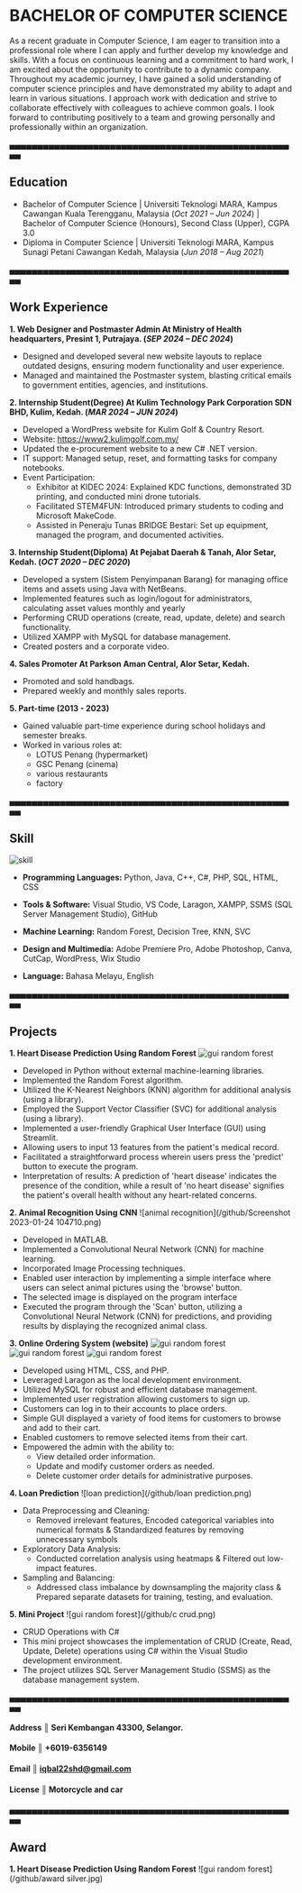 # BACHELOR OF COMPUTER SCIENCE
As a recent graduate in Computer Science, I am eager to transition into a professional role where I can apply and further develop my knowledge and skills. With a focus on continuous learning and a commitment to hard work, I am excited about the opportunity to contribute to a dynamic company. Throughout my academic journey, I have gained a solid understanding of computer science principles and have demonstrated my ability to adapt and learn in various situations. I approach work with dedication and strive to collaborate effectively with colleagues to achieve common goals.
I look forward to contributing positively to a team and growing personally and professionally within an organization.

▄▄▄▄▄▄▄▄▄▄▄▄▄▄▄▄▄▄▄▄▄▄▄▄▄▄▄▄▄▄▄▄▄▄▄▄▄▄▄▄▄▄▄▄▄▄▄▄▄▄▄▄
## Education
- Bachelor of Computer Science | Universiti Teknologi MARA, Kampus Cawangan Kuala Terengganu, Malaysia (_Oct 2021 – Jun 2024_) | Bachelor of Computer Science (Honours), Second Class (Upper), CGPA 3.0
- Diploma in Computer Science	| Universiti Teknologi MARA, Kampus Sunagi Petani Cawangan Kedah, Malaysia (_Jun 2018 – Aug 2021_) 
          
▄▄▄▄▄▄▄▄▄▄▄▄▄▄▄▄▄▄▄▄▄▄▄▄▄▄▄▄▄▄▄▄▄▄▄▄▄▄▄▄▄▄▄▄▄▄▄▄▄▄▄▄
## Work Experience
**1. Web Designer and Postmaster Admin At Ministry of Health headquarters, Presint 1, Putrajaya. (_SEP 2024 – DEC 2024_)**
- Designed and developed several new website layouts to replace outdated designs, ensuring modern functionality and user experience.
- Managed and maintained the Postmaster system, blasting critical emails to government entities, agencies, and institutions.

**2. Internship Student(Degree) At Kulim Technology Park Corporation SDN BHD, Kulim, Kedah. (_MAR 2024 – JUN 2024_)**
- Developed a WordPress website for Kulim Golf & Country Resort.
- Website: <a class="badge-base__link LI-simple-link" href="https://www2.kulimgolf.com.my/"> https://www2.kulimgolf.com.my/</a>
- Updated the e-procurement website to a new C# .NET version.
- IT support: Managed setup, reset, and formatting tasks for company notebooks.
- Event Participation:
  - Exhibitor at KIDEC 2024: Explained KDC functions, demonstrated 3D printing, and conducted mini drone tutorials.
  - Facilitated STEM4FUN: Introduced primary students to coding and Microsoft MakeCode.
  - Assisted in Peneraju Tunas BRIDGE Bestari: Set up equipment, managed the program, and documented activities.

**3. Internship Student(Diploma) At Pejabat Daerah & Tanah, Alor Setar, Kedah. (_OCT 2020 – DEC 2020_)**
- Developed a system (Sistem Penyimpanan Barang) for managing office items and assets using Java with NetBeans.
- Implemented features such as login/logout for administrators, calculating asset values monthly and yearly
- Performing CRUD operations (create, read, update, delete) and search functionality.
- Utilized XAMPP with MySQL for database management.
- Created posters and a corporate video.

**4. Sales Promoter At Parkson Aman Central, Alor Setar, Kedah.**
- Promoted and sold handbags.
- Prepared weekly and monthly sales reports.

**5. Part-time (2013 - 2023)**
- Gained valuable part-time experience during school holidays and semester breaks.
- Worked in various roles at:
   - LOTUS Penang (hypermarket)
   - GSC Penang (cinema)
   - various restaurants
   - factory

▄▄▄▄▄▄▄▄▄▄▄▄▄▄▄▄▄▄▄▄▄▄▄▄▄▄▄▄▄▄▄▄▄▄▄▄▄▄▄▄▄▄▄▄▄▄▄▄▄▄▄▄
## Skill
![skill](/github/skill.png)

- **Programming Languages:** Python, Java, C++, C#, PHP, SQL, HTML, CSS
- **Tools & Software:** Visual Studio, VS Code, Laragon, XAMPP, SSMS (SQL Server Management Studio), GitHub
- **Machine Learning:** Random Forest, Decision Tree, KNN, SVC
- **Design and Multimedia:** Adobe Premiere Pro, Adobe Photoshop, Canva, CutCap, WordPress, Wix Studio

- **Language:** Bahasa Melayu, English

▄▄▄▄▄▄▄▄▄▄▄▄▄▄▄▄▄▄▄▄▄▄▄▄▄▄▄▄▄▄▄▄▄▄▄▄▄▄▄▄▄▄▄▄▄▄▄▄▄▄▄▄
## Projects
**1. Heart Disease Prediction Using Random Forest**
![gui random forest](/github/rf.jpg)
- Developed in Python without external machine-learning libraries.
- Implemented the Random Forest algorithm.
- Utilized the K-Nearest Neighbors (KNN) algorithm for additional analysis (using a library).
- Employed the Support Vector Classifier (SVC) for additional analysis (using a library).
- Implemented a user-friendly Graphical User Interface (GUI) using Streamlit.
- Allowing users to input 13 features from the patient's medical record.
- Facilitated a straightforward process wherein users press the 'predict' button to execute the program.
- Interpretation of results: A prediction of 'heart disease' indicates the presence of the condition, while a result of 'no heart disease' signifies the patient's overall health without any heart-related concerns.

**2. Animal Recognition Using CNN**
![animal recognition](/github/Screenshot 2023-01-24 104710.png)
- Developed in MATLAB.
- Implemented a Convolutional Neural Network (CNN) for machine learning.
- Incorporated Image Processing techniques.
- Enabled user interaction by implementing a simple interface where users can select animal pictures using the 'browse' button.
- The selected image is displayed on the program interface
- Executed the program through the 'Scan' button, utilizing a Convolutional Neural Network (CNN) for predictions, and providing results by displaying the recognized animal class.

**3. Online Ordering System (website)**
![gui random forest](/github/rbs1.jpg)
![gui random forest](/github/rbs2.png)
![gui random forest](/github/rbs3.png)
- Developed using HTML, CSS, and PHP.
- Leveraged Laragon as the local development environment.
- Utilized MySQL for robust and efficient database management.
- Implemented user registration allowing customers to sign up.
- Customers can log in to their accounts to place orders.
- Simple GUI displayed a variety of food items for customers to browse and add to their cart.
- Enabled customers to remove selected items from their cart.
- Empowered the admin with the ability to:
  - View detailed order information.
  - Update and modify customer orders as needed.
  - Delete customer order details for administrative purposes.

**4. Loan Prediction**
![loan prediction](/github/loan prediction.png)
- Data Preprocessing and Cleaning:
  - Removed irrelevant features, Encoded categorical variables into numerical formats & Standardized features by removing unnecessary symbols
- Exploratory Data Analysis:
  - Conducted correlation analysis using heatmaps & Filtered out low-impact features.
- Sampling and Balancing:
  - Addressed class imbalance by downsampling the majority class & Prepared separate datasets for training, testing, and evaluation.

**5. Mini Project**
![gui random forest](/github/c crud.png)
- CRUD Operations with C#
- This mini project showcases the implementation of CRUD (Create, Read, Update, Delete) operations using C# within the Visual Studio development environment.
- The project utilizes SQL Server Management Studio (SSMS) as the database management system.

▄▄▄▄▄▄▄▄▄▄▄▄▄▄▄▄▄▄▄▄▄▄▄▄▄▄▄▄▄▄▄▄▄▄▄▄▄▄▄▄▄▄▄▄▄▄▄▄▄▄▄▄
#### Address ║ Seri Kembangan 43300, Selangor.
#### Mobile ║ +6019-6356149
#### Email ║ iqbal22shd@gmail.com
#### License ║ Motorcycle and car

▄▄▄▄▄▄▄▄▄▄▄▄▄▄▄▄▄▄▄▄▄▄▄▄▄▄▄▄▄▄▄▄▄▄▄▄▄▄▄▄▄▄▄▄▄▄▄▄▄▄▄▄
## Award
**1. Heart Disease Prediction Using Random Forest**
![gui random forest](/github/award silver.jpg)              
